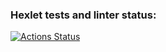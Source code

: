 ### Hexlet tests and linter status:
[![Actions Status](https://github.com/Oleg-Kistanov/python-project-lvl1/workflows/hexlet-check/badge.svg)](https://github.com/Oleg-Kistanov/python-project-lvl1/actions)